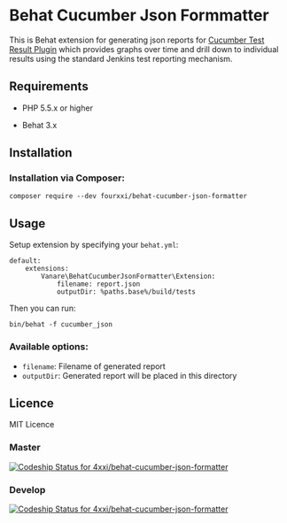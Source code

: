 # Behat Cucumber Json Formmatter 

This is Behat extension for generating json reports for [Cucumber Test Result Plugin](https://github.com/jenkinsci/cucumber-testresult-plugin/) which provides graphs over time and drill down to individual results using the standard Jenkins test reporting mechanism.


## Requirements

- PHP 5.5.x or higher

- Behat 3.x

## Installation

### Installation via Composer:

```
composer require --dev fourxxi/behat-cucumber-json-formatter
```

## Usage

Setup extension by specifying your `behat.yml`:

```
default:
    extensions:
        Vanare\BehatCucumberJsonFormatter\Extension:
            filename: report.json
            outputDir: %paths.base%/build/tests
```

Then you can run:

```
bin/behat -f cucumber_json
```

### Available options:

- `filename`: Filename of generated report
- `outputDir`: Generated report will be placed in this directory

## Licence

MIT Licence

### Master
[ ![Codeship Status for 4xxi/behat-cucumber-json-formatter](https://codeship.com/projects/7bfc56d0-50fa-0133-3a1b-4adc43044553/status?branch=develop)](https://codeship.com/projects/107883)

### Develop
[ ![Codeship Status for 4xxi/behat-cucumber-json-formatter](https://codeship.com/projects/7bfc56d0-50fa-0133-3a1b-4adc43044553/status?branch=develop)](https://codeship.com/projects/107883)
